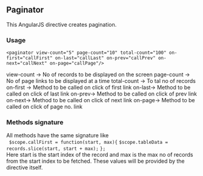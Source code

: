 ## Paginator
This AngularJS directive creates pagination.

### Usage
`<paginator view-count="5" page-count="10" total-count="100" on-first="callFirst" on-last="callLast" on-prev="callPrev" on-next="callNext" on-page="callPage"/>`

view-count -> No of records to be displayed on the screen
page-count -> No of page links to be displayed at a time
total-count -> To tal no of records
on-first -> Method to be called on click of first link
on-last-> Method to be called on click of last link
on-prev-> Method to be called on click of prev link
on-next-> Method to be called on click of next link
on-page-> Method to be called on click of page no. link

### Methods signature
All methods have the same signature like
<br />
       ` $scope.callFirst = function(start, max){`
		`$scope.tableData = records.slice(start, start + max);`
	`};`
<br />
Here start is the start index of the record and max is the max no of records from the start index to be fetched.
These values will be provided by the directive itself.
